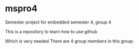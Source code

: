 # mspro4
Semester project for embedded semester 4, group 4

This is a repository to learn how to use github

Which is very needed
There are 4 group members in this group.

